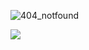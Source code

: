 <!--
**VasiaKoum/VasiaKoum** is a ✨ _special_ ✨ repository because its `README.md` (this file) appears on your GitHub profile.

Here are some ideas to get you started:

- 🔭 I’m currently working on ...
- 🌱 I’m currently learning ...
- 👯 I’m looking to collaborate on ...
- 🤔 I’m looking for help with ...
- 💬 Ask me about ...
- 📫 How to reach me: ...
- 😄 Pronouns: ...
- ⚡ Fun fact: ...
-->
![404_notfound](https://user-images.githubusercontent.com/26937033/87878070-aa9a7180-c9ea-11ea-99ca-e648396262b5.jpg)

![](https://komarev.com/ghpvc/?username=VasiaKoum&color=blueviolet&label=a_magic_int)
